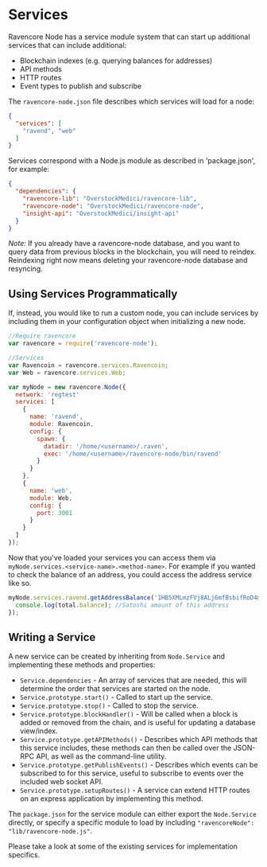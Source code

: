 # Services
Ravencore Node has a service module system that can start up additional services that can include additional:
- Blockchain indexes (e.g. querying balances for addresses)
- API methods
- HTTP routes
- Event types to publish and subscribe

The `ravencore-node.json` file describes which services will load for a node:

```json
{
  "services": [
    "ravend", "web"
  ]
}
```

Services correspond with a Node.js module as described in 'package.json', for example:

```json
{
  "dependencies": {
    "ravencore-lib": "OverstockMedici/ravencore-lib",
    "ravencore-node": "OverstockMedici/ravencore-node",
    "insight-api": "OverstockMedici/insight-api"
  }
}
```

_Note:_ If you already have a ravencore-node database, and you want to query data from previous blocks in the blockchain, you will need to reindex. Reindexing right now means deleting your ravencore-node database and resyncing.

## Using Services Programmatically
If, instead, you would like to run a custom node, you can include services by including them in your configuration object when initializing a new node.

```js
//Require ravencore
var ravencore = require('ravencore-node');

//Services
var Ravencoin = ravencore.services.Ravencoin;
var Web = ravencore.services.Web;

var myNode = new ravencore.Node({
  network: 'regtest'
  services: [
    {
      name: 'ravend',
      module: Ravencoin,
      config: {
        spawn: {
          datadir: '/home/<username>/.raven',
          exec: '/home/<username>/ravencore-node/bin/ravend'
        }
      }
    },
    {
      name: 'web',
      module: Web,
      config: {
        port: 3001
      }
    }
  ]
});
```

Now that you've loaded your services you can access them via `myNode.services.<service-name>.<method-name>`. For example if you wanted to check the balance of an address, you could access the address service like so.

```js
myNode.services.ravend.getAddressBalance('1HB5XMLmzFVj8ALj6mfBsbifRoD4miY36v', false, function(err, total) {
  console.log(total.balance); //Satoshi amount of this address
});
```

## Writing a Service
A new service can be created by inheriting from `Node.Service` and implementing these methods and properties:
- `Service.dependencies` -  An array of services that are needed, this will determine the order that services are started on the node.
- `Service.prototype.start()` - Called to start up the service.
- `Service.prototype.stop()` - Called to stop the service.
- `Service.prototype.blockHandler()` - Will be called when a block is added or removed from the chain, and is useful for updating a database view/index.
- `Service.prototype.getAPIMethods()` - Describes which API methods that this service includes, these methods can then be called over the JSON-RPC API, as well as the command-line utility.
- `Service.prototype.getPublishEvents()` - Describes which events can be subscribed to for this service, useful to subscribe to events over the included web socket API.
- `Service.prototype.setupRoutes()` - A service can extend HTTP routes on an express application by implementing this method.

The `package.json` for the service module can either export the `Node.Service` directly, or specify a specific module to load by including `"ravencoreNode": "lib/ravencore-node.js"`.

Please take a look at some of the existing services for implementation specifics.

